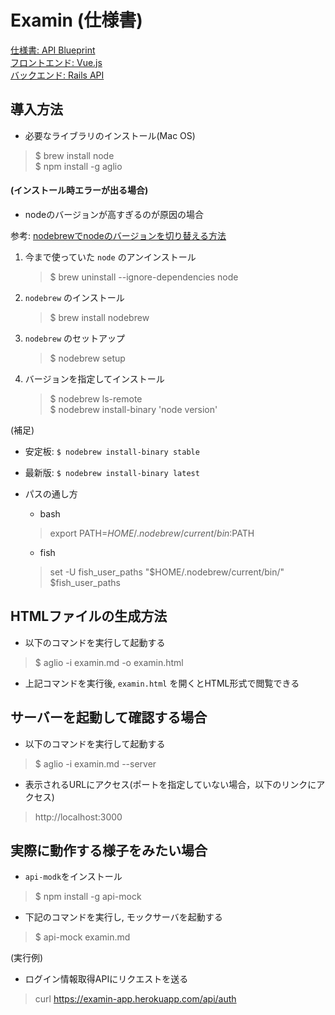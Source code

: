 # Examin (仕様書)

[仕様書: API Blueprint](https://github.com/nishikawatadashi/examin_blueprint)     
[フロントエンド: Vue.js](https://github.com/nishikawatadashi/examin_vue)     
[バックエンド: Rails API](https://github.com/nishikawatadashi/examin)     

## 導入方法

* 必要なライブラリのインストール(Mac OS)

> $ brew install node     
> $ npm install -g aglio

####  (インストール時エラーが出る場合)

* nodeのバージョンが高すぎるのが原因の場合

参考: [nodebrewでnodeのバージョンを切り替える方法](https://qiita.com/kuriya/items/36ae29366df0b7c95dec)

1. 今まで使っていた ```node``` のアンインストール

    > $ brew uninstall --ignore-dependencies node

2. ```nodebrew``` のインストール

    > $ brew install nodebrew

3. ```nodebrew``` のセットアップ

    > $ nodebrew setup

4. バージョンを指定してインストール

    > $ nodebrew ls-remote     
      $ nodebrew install-binary 'node version'

(補足)

* 安定板: ```$ nodebrew install-binary stable```
* 最新版: ```$ nodebrew install-binary latest```

* パスの通し方
    * bash
    > export PATH=$HOME/.nodebrew/current/bin:$PATH

    * fish
    > set -U fish_user_paths "$HOME/.nodebrew/current/bin/" $fish_user_paths


## HTMLファイルの生成方法

* 以下のコマンドを実行して起動する

> $ aglio -i examin.md -o examin.html


* 上記コマンドを実行後, ```examin.html``` を開くとHTML形式で閲覧できる

## サーバーを起動して確認する場合

* 以下のコマンドを実行して起動する

> $ aglio -i examin.md --server

* 表示されるURLにアクセス(ポートを指定していない場合，以下のリンクにアクセス)

> http://localhost:3000

## 実際に動作する様子をみたい場合

* ```api-modk```をインストール

> $ npm install -g api-mock

* 下記のコマンドを実行し, モックサーバを起動する

> $ api-mock examin.md

(実行例)

* ログイン情報取得APIにリクエストを送る

> curl https://examin-app.herokuapp.com/api/auth

